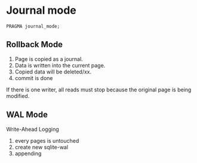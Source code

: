 # Journal mode
`PRAGMA journal_mode;`

## Rollback Mode

1. Page is copied as a journal.
2. Data is written into the current page.
3. Copied data will be deleted/xx.
4. commit is done

If there is one writer, all reads must stop because the original page is being modified.

## WAL Mode

Write-Ahead Logging

1. every pages is untouched
2. create new sqlite-wal
4. appending 
